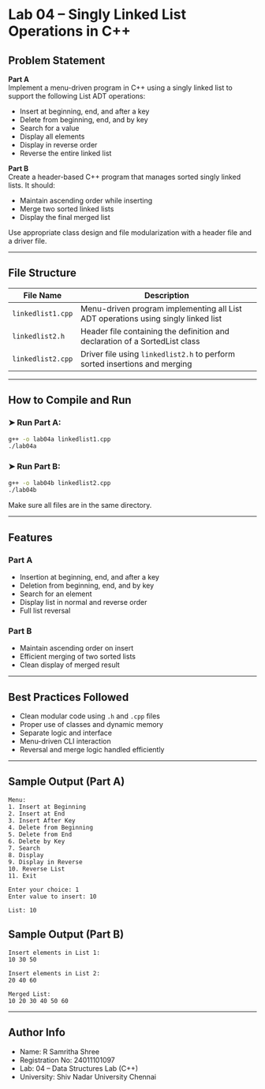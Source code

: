 # Lab 04 – Singly Linked List Operations in C++

## Problem Statement

**Part A**  
Implement a menu-driven program in C++ using a singly linked list to support the following List ADT operations:
- Insert at beginning, end, and after a key
- Delete from beginning, end, and by key
- Search for a value
- Display all elements
- Display in reverse order
- Reverse the entire linked list

**Part B**  
Create a header-based C++ program that manages sorted singly linked lists. It should:
- Maintain ascending order while inserting
- Merge two sorted linked lists
- Display the final merged list

Use appropriate class design and file modularization with a header file and a driver file.

---

## File Structure

| File Name          | Description                                                                 |
|--------------------|-----------------------------------------------------------------------------|
| `linkedlist1.cpp`  | Menu-driven program implementing all List ADT operations using singly linked list |
| `linkedlist2.h`    | Header file containing the definition and declaration of a SortedList class |
| `linkedlist2.cpp`  | Driver file using `linkedlist2.h` to perform sorted insertions and merging  |

---

## How to Compile and Run

### ➤ Run Part A:

```bash
g++ -o lab04a linkedlist1.cpp
./lab04a
```

### ➤ Run Part B:

```bash
g++ -o lab04b linkedlist2.cpp
./lab04b
```

Make sure all files are in the same directory.

---

## Features

### Part A
- Insertion at beginning, end, and after a key
- Deletion from beginning, end, and by key
- Search for an element
- Display list in normal and reverse order
- Full list reversal

### Part B
- Maintain ascending order on insert
- Efficient merging of two sorted lists
- Clean display of merged result

---

## Best Practices Followed

- Clean modular code using `.h` and `.cpp` files
- Proper use of classes and dynamic memory
- Separate logic and interface
- Menu-driven CLI interaction
- Reversal and merge logic handled efficiently

---

## Sample Output (Part A)

```
Menu:
1. Insert at Beginning
2. Insert at End
3. Insert After Key
4. Delete from Beginning
5. Delete from End
6. Delete by Key
7. Search
8. Display
9. Display in Reverse
10. Reverse List
11. Exit

Enter your choice: 1
Enter value to insert: 10

List: 10
```

## Sample Output (Part B)

```
Insert elements in List 1:
10 30 50 

Insert elements in List 2:
20 40 60 

Merged List:
10 20 30 40 50 60
```

---

## Author Info

- Name: R Samritha Shree  
- Registration No: 24011101097  
- Lab: 04 – Data Structures Lab (C++)  
- University: Shiv Nadar University Chennai
